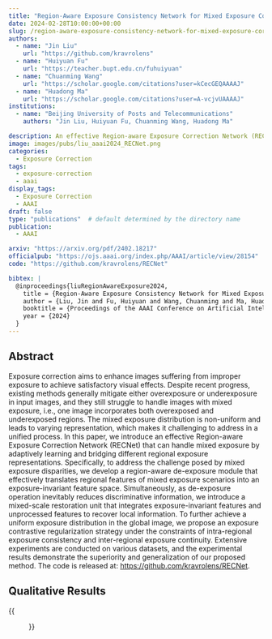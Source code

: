 ```yaml
---
title: "Region-Aware Exposure Consistency Network for Mixed Exposure Correction"
date: 2024-02-28T10:00:00+00:00
slug: /region-aware-exposure-consistency-network-for-mixed-exposure-correction/
authors: 
  - name: "Jin Liu"
    url: "https://github.com/kravrolens"
  - name: "Huiyuan Fu"
    url: "https://teacher.bupt.edu.cn/fuhuiyuan"
  - name: "Chuanming Wang"
    url: "https://scholar.google.com/citations?user=kCecGEQAAAAJ"
  - name: "Huadong Ma"
    url: "https://scholar.google.com/citations?user=A-vcjvUAAAAJ"
institutions:
  - name: "Beijing University of Posts and Telecommunications"
    authors: "Jin Liu, Huiyuan Fu, Chuanming Wang, Huadong Ma"

description: An effective Region-aware Exposure Correction Network (RECNet) is introduced that can handle mixed exposure by adaptively learning and bridging different regional exposure representations and an exposure contrastive regularization strategy under the constraints of intra-regional exposure consistency and inter-regional exposure continuity is proposed.
image: images/pubs/liu_aaai2024_RECNet.png
categories:
  - Exposure Correction
tags:
  - exposure-correction
  - aaai
display_tags:
  - Exposure Correction
  - AAAI
draft: false
type: "publications"  # default determined by the directory name
publication:
  - AAAI

arxiv: "https://arxiv.org/pdf/2402.18217"
officialpub: "https://ojs.aaai.org/index.php/AAAI/article/view/28154"
code: "https://github.com/kravrolens/RECNet"

bibtex: |
  @inproceedings{liuRegionAwareExposure2024,
    title = {Region-Aware Exposure Consistency Network for Mixed Exposure Correction},
    author = {Liu, Jin and Fu, Huiyuan and Wang, Chuanming and Ma, Huadong},      
    booktitle = {Proceedings of the AAAI Conference on Artificial Intelligence},      
    year = {2024} 
  }
---
```



## Abstract
Exposure correction aims to enhance images suffering from improper exposure to achieve satisfactory visual effects. Despite recent progress, existing methods generally mitigate either overexposure or underexposure in input images, and they still struggle to handle images with mixed exposure, i.e., one image incorporates both overexposed and underexposed regions. The mixed exposure distribution is non-uniform and leads to varying representation, which makes it challenging to address in a unified process. In this paper, we introduce an effective Region-aware Exposure Correction Network (RECNet) that can handle mixed exposure by adaptively learning and bridging different regional exposure representations. Specifically, to address the challenge posed by mixed exposure disparities, we develop a region-aware de-exposure module that effectively translates regional features of mixed exposure scenarios into an exposure-invariant feature space. Simultaneously, as de-exposure operation inevitably reduces discriminative information, we introduce a mixed-scale restoration unit that integrates exposure-invariant features and unprocessed features to recover local information. To further achieve a uniform exposure distribution in the global image, we propose an exposure contrastive regularization strategy under the constraints of intra-regional exposure consistency and inter-regional exposure continuity. Extensive experiments are conducted on various datasets, and the experimental results demonstrate the superiority and generalization of our proposed method. The code is released at: https://github.com/kravrolens/RECNet.


## Qualitative Results

{{<figure src="images/pubs/liu_aaai2024_visualcomparison.png" title="Visualization results on the LCDP dataset of mixed exposure correction. Our model reconstructs the details in the overexposed regions (building and curtain) as well as the underexposed regions (grass and basket)." alt="Visual Comparison" img_width="w-full" >}}



